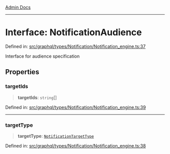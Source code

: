 [Admin Docs](/)

***

# Interface: NotificationAudience

Defined in: [src/graphql/types/Notification/Notification\_engine.ts:37](https://github.com/Sourya07/talawa-api/blob/ead7a48e0174153214ee7311f8b242ee1c1a12ca/src/graphql/types/Notification/Notification_engine.ts#L37)

Interface for audience specification

## Properties

### targetIds

> **targetIds**: `string`[]

Defined in: [src/graphql/types/Notification/Notification\_engine.ts:39](https://github.com/Sourya07/talawa-api/blob/ead7a48e0174153214ee7311f8b242ee1c1a12ca/src/graphql/types/Notification/Notification_engine.ts#L39)

***

### targetType

> **targetType**: [`NotificationTargetType`](../enumerations/NotificationTargetType.md)

Defined in: [src/graphql/types/Notification/Notification\_engine.ts:38](https://github.com/Sourya07/talawa-api/blob/ead7a48e0174153214ee7311f8b242ee1c1a12ca/src/graphql/types/Notification/Notification_engine.ts#L38)
